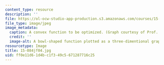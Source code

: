 ```yaml
---
content_type: resource
description: ''
file: https://ol-ocw-studio-app-production.s3.amazonaws.com/courses/15-084j-nonlinear-programming-spring-2004/ff0e11d61d4bc1f349c5671287716c25_15-084jf04.jpg
file_type: image/jpeg
image_metadata:
  caption: A convex function to be optimized. (Graph courtesy of Prof. Robert Freund.)
  credit: ''
  image-alt: A bowl-shaped function plotted as a three-dimentional graph.
resourcetype: Image
title: 15-084jf04.jpg
uid: ff0e11d6-1d4b-c1f3-49c5-671287716c25
---
```

